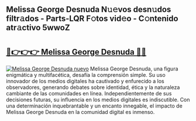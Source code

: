 ## Melissa George Desnuda N𝚞𝚎vos desn𝚞dos filtr𝚊dos - Parts-LQR F𝚘tos vid𝚎o - C𝚘ntenido atr𝚊ctivo 5wwoZ

# <h2><a href="http://mb6r7p.tromn.icu/?c=Melissa+George+Desnuda">🔗👉👉👉 Melissa George Desnuda 🔗🔗</a></h2>

[![Melissa George Desnuda nuevo](https://i.imgur.com/pEAQMta.gif)](http://mb6r7p.tromn.icu/?c=Melissa+George+Desnuda)
Melissa George Desnuda, una figura enigmática y multifacética, desafía la comprensión simple. Su uso innovador de los medios digitales ha cautivado y enfurecido a los observadores, generando debates sobre identidad, ética y la naturaleza cambiante de las comunidades en línea. Independientemente de sus decisiones futuras, su influencia en los medios digitales es indiscutible. Con una determinación inquebrantable y un encanto innegable, el impacto de Melissa George Desnuda en la comunidad digital es inmenso.
